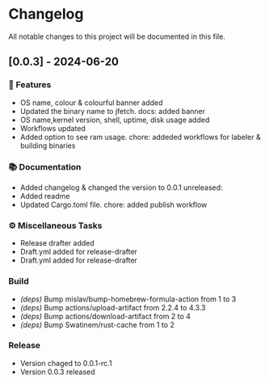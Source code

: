 # Changelog

All notable changes to this project will be documented in this file.

## [0.0.3] - 2024-06-20

### 🚀 Features

- OS name, colour & colourful banner added
- Updated the binary name to jfetch. docs: added banner
- OS name,kernel version, shell, uptime, disk usage added
- Workflows updated
- Added option to see ram usage. chore: addeded workflows for labeler & building binaries

### 📚 Documentation

- Added changelog & changed the version to 0.0.1 unreleased:
- Added readme
- Updated Cargo.toml file. chore: added publish workflow

### ⚙️ Miscellaneous Tasks

- Release drafter added
- Draft.yml added for release-drafter
- Draft.yml added for release-drafter

### Build

- *(deps)* Bump mislav/bump-homebrew-formula-action from 1 to 3
- *(deps)* Bump actions/upload-artifact from 2.2.4 to 4.3.3
- *(deps)* Bump actions/download-artifact from 2 to 4
- *(deps)* Bump Swatinem/rust-cache from 1 to 2

### Release

- Version chaged to 0.0.1-rc.1
- Version 0.0.3 released

<!-- generated by git-cliff -->

